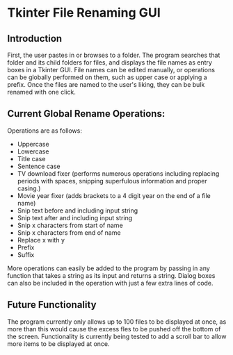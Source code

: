 # Tkinter File Renaming GUI

## Introduction

First, the user pastes in or browses to a folder. The program searches that folder and its child folders for files, and displays the file names as entry boxes in a Tkinter GUI. File names can be edited manually, or operations can be globally performed on them, such as upper case or applying a prefix. Once the files are named to the user's liking, they can be bulk renamed with one click.


## Current Global Rename Operations:

Operations are as follows:
- Uppercase
- Lowercase
- Title case
- Sentence case
- TV download fixer (performs numerous operations including replacing periods with spaces, snipping superfulous information and proper casing.)
- Movie year fixer (adds brackets to a 4 digit year on the end of a file name)
- Snip text before and including input string
- Snip text after and including input string
- Snip x characters from start of name
- Snip x characters from end of name
- Replace x with y
- Prefix
- Suffix

More operations can easily be added to the program by passing in any function that takes a string as its input and returns a string.
Dialog boxes can also be included in the operation with just a few extra lines of code.


## Future Functionality

The program currently only allows up to 100 files to be displayed at once, as more than this would cause the excess fles to be pushed off the bottom of the screen. Functionality is currently being tested to add a scroll bar to allow more items to be displayed at once.
